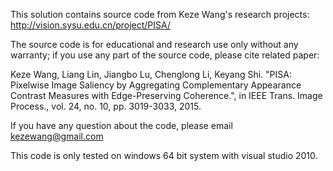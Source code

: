 This solution contains source code from Keze Wang's research projects: 
http://vision.sysu.edu.cn/project/PISA/

The source code is for educational and research use only without any warranty; 
if you use any part of the source code, please cite related paper:

Keze Wang, Liang Lin, Jiangbo Lu, Chenglong Li, Keyang Shi. "PISA: Pixelwise Image Saliency by Aggregating Complementary Appearance Contrast Measures with Edge-Preserving Coherence.", in IEEE Trans. Image Process., vol. 24, no. 10, pp. 3019-3033, 2015. 

If you have any question about the code, please email kezewang@gmail.com

This code is only tested on windows 64 bit system with visual studio 2010.

